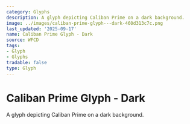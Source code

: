 ```yaml
---
category: Glyphs
description: A glyph depicting Caliban Prime on a dark background.
image: ../images/caliban-prime-glyph---dark-460d313c7c.png
last_updated: '2025-09-17'
name: Caliban Prime Glyph - Dark
source: WFCD
tags:
- Glyph
- Glyphs
tradable: false
type: Glyph
---
```


# Caliban Prime Glyph - Dark

A glyph depicting Caliban Prime on a dark background.

